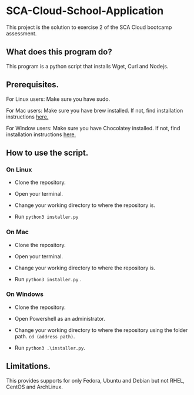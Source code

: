 # SCA-Cloud-School-Application
This project is the solution to exercise 2 of the SCA Cloud bootcamp assessment.

## What does this program do?
This program is a python script that installs Wget, Curl and Nodejs.

## Prerequisites.
For Linux users: Make sure you have sudo.

For Mac users: Make sure you have brew installed. If not, find installation instructions [here.](https://brew.sh/)

For Window users: Make sure you have Chocolatey installed. If not, find installation instructions [here.](https://chocolatey.org/install)

## How to use the script.
### On Linux
- Clone the repository.

- Open your terminal.

- Change your working directory to where the repository is.

- Run `python3 installer.py`

### On Mac
- Clone the repository.

- Open your terminal.

- Change your working directory to where the repository is.

- Run `python3 installer.py` .

### On Windows
- Clone the repository.

- Open Powershell as an administrator.

- Change your working directory to where the repository using the folder path. `cd (address path)`.

- Run `python3 .\installer.py`.

## Limitations.
This provides supports for only Fedora, Ubuntu and Debian but not RHEL, CentOS and ArchLinux.
